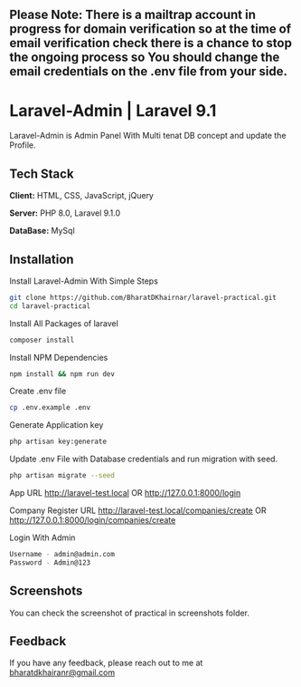 

## Please Note: There is a mailtrap account in progress for domain verification so at the time of email verification check there is a chance to stop the ongoing process so You should change the email credentials on the .env file from your side.


# Laravel-Admin | Laravel 9.1 

Laravel-Admin is Admin Panel With Multi tenat DB concept and update the Profile.


## Tech Stack

**Client:** HTML, CSS, JavaScript, jQuery

**Server:** PHP 8.0, Laravel 9.1.0

**DataBase:** MySql


## Installation

Install Laravel-Admin With Simple Steps

```bash
git clone https://github.com/BharatDKhairnar/laravel-practical.git
cd laravel-practical
```

Install All Packages of laravel
```bash
composer install
```

Install NPM Dependencies
```bash
npm install && npm run dev
```

Create .env file
```bash
cp .env.example .env
```

Generate Application key

```bash
php artisan key:generate
```

Update .env File with Database credentials and run migration with seed.
```bash
php artisan migrate --seed
```

App URL
http://laravel-test.local
OR
http://127.0.0.1:8000/login


Company Register URL
http://laravel-test.local/companies/create
OR
http://127.0.0.1:8000/login/companies/create


Login With Admin
```bash
Username - admin@admin.com
Password - Admin@123
```
## Screenshots

You can check the screenshot of practical in screenshots folder.

## Feedback

If you have any feedback, please reach out to me at bharatdkhairanr@gmail.com

